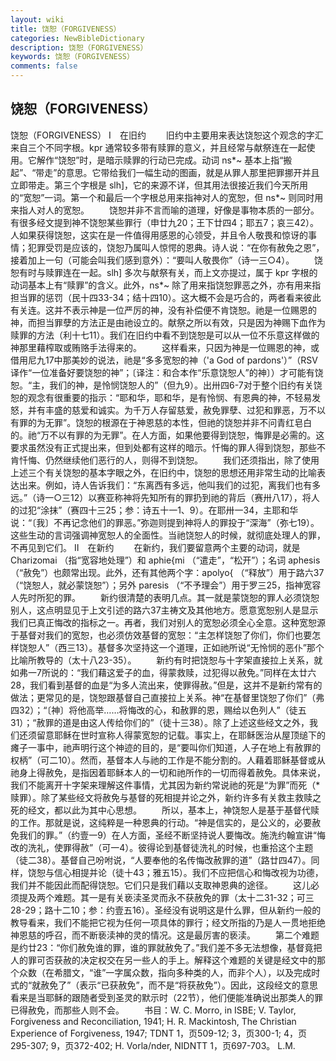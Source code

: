 ```yaml
---
layout: wiki
title: 饶恕（FORGIVENESS）
categories: NewBibleDictionary
description: 饶恕（FORGIVENESS）
keywords: 饶恕（FORGIVENESS）
comments: false
---
```


## 饶恕（FORGIVENESS）



饶恕（FORGIVENESS）
Ⅰ　在旧约
　　旧约中主要用来表达饶恕这个观念的字汇来自三个不同字根。kpr 通常较多带有赎罪的意义，并且经常与献祭连在一起使用。它解作“饶恕”时，是暗示赎罪的行动已完成。动词 ns*~ 基本上指“搬起”、“带走”的意思。它带给我们一幅生动的图画，就是从罪人那里把罪挪开并且立即带走。第三个字根是 slh]，它的来源不详，但其用法很接近我们今天所用的“宽恕”一词。第一个和最后一个字根总用来指神对人的宽恕，但 ns*~ 则同时用来指人对人的宽恕。
　　饶恕并非不言而喻的道理，好像是事物本质的一部分。有很多经文提到神不饶恕某些罪行（申廿九20；王下廿四4；耶五7；哀三42）。人如果获得饶恕，这实在是一件值得用感恩的心领受，并且令人敬畏和惊讶的事情；犯罪受罚是应该的，饶恕乃属叫人惊愕的恩典。诗人说：“在你有赦免之恩”，接着加上一句（可能会叫我们感到意外）：“要叫人敬畏你”（诗一三○4）。
　　饶恕有时与赎罪连在一起。slh] 多次与献祭有关，而上文亦提过，属于 kpr
字根的动词基本上有“赎罪”的含义。此外，ns*~ 除了用来指饶恕罪恶之外，亦有用来指担当罪的惩罚（民十四33-34；结十四10）。这大概不会是巧合的，两者看来彼此有关连。这并不表示神是一位严厉的神，没有补偿便不肯饶恕。祂是一位赐恩的神，而担当罪孽的方法正是由祂设立的。献祭之所以有效，只是因为神赐下血作为赎罪的方法（利十七11）。我们在旧约中看不到饶恕是可以从一位不乐意这样做的神那里藉榨取或贿赂手法得来的。
　　这样看来，只因为神是一位赐恩的神，或借用尼九17中那美妙的说法，祂是“多多宽恕的神（'a God of pardons'）”（RSV 译作“一位准备好要饶恕的神”；〔译注：和合本作“乐意饶恕人”的神〕）才可能有饶恕。“主，我们的神，是怜悯饶恕人的”（但九9）。出卅四6-7对于整个旧约有关饶恕的观念有很重要的指示：“耶和华，耶和华，是有怜悯、有恩典的神，不轻易发怒，并有丰盛的慈爱和诚实。为千万人存留慈爱，赦免罪孽、过犯和罪恶，万不以有罪的为无罪”。饶恕的根源在于神恩慈的本性，但祂的饶恕并非不问青红皂白的。祂“万不以有罪的为无罪”。在人方面，如果他要得到饶恕，悔罪是必需的。这要求虽然没有正式提出来，但到处都有这样的暗示。忏悔的罪人得到饶恕，那些不肯忏悔、仍然继续他们恶行的人，则得不到饶恕。
　　我们还须指出，除了使用上述三个有关饶恕的基本字眼之外，在旧约中，饶恕的思想还用非常生动的比喻表达出来。例如，诗人告诉我们：“东离西有多远，他叫我们的过犯，离我们也有多远。”（诗一○三12）以赛亚称神将先知所有的罪扔到祂的背后（赛卅八17），将人的过犯“涂抹”（赛四十三25；参：诗五十一1、9）。在耶卅一34，主耶和华说：“〔我〕不再记念他们的罪恶。”弥迦则提到神将人的罪投于“深海”（弥七19）。这些生动的言词强调神宽恕人的全面性。当祂饶恕人的时候，就彻底处理人的罪，不再见到它们。
Ⅱ　在新约
　　在新约，我们要留意两个主要的动词，就是 Charizomai （指“宽容地处理”）和 aphie{mi （“遣走”，“松开”）；名词 aphesis （“赦免”）也颇常出现。此外，还有其他两个字：apolyo{ （“释放”）用于路六37（“饶恕人，就必蒙饶恕”）；另外 paresis （“不予理会”）用于罗三25，指神宽容人先时所犯的罪。
　　新约很清楚的表明几点。其一就是蒙饶恕的罪人必须饶恕别人，这点明显见于上文引述的路六37主祷文及其他地方。愿意宽恕别人是显示我们已真正悔改的指标之一。再者，我们对别人的宽恕必须全心全意。这种宽恕源于基督对我们的宽恕，也必须仿效基督的宽恕：“主怎样饶恕了你们，你们也要怎样饶恕人”（西三13）。基督多次坚持这一个道理，正如祂所说“无怜悯的恶仆”那个比喻所教导的（太十八23-35）。
　　新约有时把饶恕与十字架直接拉上关系，就如弗一7所说的：“我们藉这爱子的血，得蒙救赎，过犯得以赦免。”同样在太廿六28，我们看到基督的血是“为多人流出来，使罪得赦。”但是，这并不是新约常有的做法；更常见的是，饶恕跟基督自己直接拉上关系。神“在基督里饶恕了你们”（弗四32）；“〔神〕将他高举……将悔改的心，和赦罪的恩，赐给以色列人”（徒五31）；“赦罪的道是由这人传给你们的”（徒十三38）。除了上述这些经文之外，我们还须留意耶稣在世时宣称人得蒙宽恕的记载。事实上，在耶稣医治从屋顶缒下的瘫子一事中，祂声明行这个神迹的目的，是“要叫你们知道，人子在地上有赦罪的权柄”（可二10）。然而，基督本人与祂的工作是不能分割的。人藉着耶稣基督或从祂身上得赦免，是指因着耶稣本人的一切和祂所作的一切而得着赦免。具体来说，我们不能离开十字架来理解这件事情，尤其因为新约常说祂的死是“为罪”而死（*赎罪）。除了某些经文将赦免与基督的死相提并论之外，新约许多有关救主救赎之死的经文，都以此为其中心思想。
　　所以，基本上，神饶恕人是基于基督代赎的工作。那就是说，这纯粹是一种恩典的行动。“神是信实的，是公义的，必要赦免我们的罪。”（约壹一9）在人方面，圣经不断坚持说人要悔改。施洗约翰宣讲“悔改的洗礼，使罪得赦”（可一4）。彼得论到基督徒洗礼的时候，也重拾这个主题（徒二38）。基督自己吩咐说，“人要奉他的名传悔改赦罪的道”（路廿四47）。同样，饶恕与信心相提并论（徒十43；雅五15）。我们不应把信心和悔改视为功德，我们并不能因此而配得饶恕。它们只是我们藉以支取神恩典的途径。
　　这儿必须提及两个难题。其一是有关亵渎圣灵而永不获赦免的罪（太十二31-32；可三28-29；路十二10；参：约壹五16）。圣经没有说明这是什么罪，但从新约一般的教导看来，我们不能把它视为任何一项具体的罪行；经文所指的乃是人一贯地拒绝神恩慈的呼召，而不断亵渎神的灵的情况。这是最厉害的亵渎。
　　第二个难题是约廿23：“你们赦免谁的罪，谁的罪就赦免了。”我们差不多无法想像，基督竟把人的罪可否获赦的决定权交在另一些人的手上。解释这个难题的关键是经文中的那个众数（在希腊文，“谁”一字属众数，指向多种类的人，而非个人），以及完成时式的“就赦免了”（表示“已获赦免”，而不是“将获赦免”）。因此，这段经文的意思看来是当耶稣的跟随者受到圣灵的默示时（22节），他们便能准确说出那类人的罪已得赦免，而那些人则不会。
　　书目：W. C. Morro, in ISBE; V. Taylor, Forgiveness and Reconciliation, 1941; H. R. Mackintosh, The Christian Experience of Forgiveness,
1947; TDNT 1，页509-12; 3，页300-1; 4，页295-307; 9，页372-402; H. Vorla/nder, NIDNTT 1，页697-703。
L.M.




